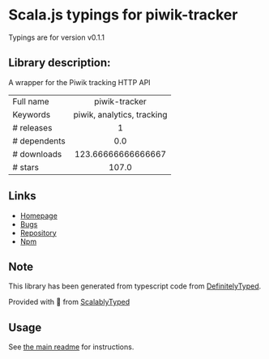 
# Scala.js typings for piwik-tracker

Typings are for version v0.1.1

## Library description:
A wrapper for the Piwik tracking HTTP API

|                    |                 |
| ------------------ | :-------------: |
| Full name          | piwik-tracker |
| Keywords           | piwik, analytics, tracking |
| # releases         | 1 |
| # dependents       | 0.0 |
| # downloads        | 123.66666666666667 |
| # stars            | 107.0 |

## Links
- [Homepage](https://github.com/fhemberger/piwik-tracker)
- [Bugs](https://github.com/fhemberger/piwik-tracker/issues)
- [Repository](https://github.com/fhemberger/piwik-tracker)
- [Npm](https://www.npmjs.com/package/piwik-tracker)
    


## Note
This library has been generated from typescript code from [DefinitelyTyped](https://definitelytyped.org).

Provided with :purple_heart: from [ScalablyTyped](https://github.com/oyvindberg/ScalablyTyped)

## Usage
See [the main readme](../../readme.md) for instructions.


